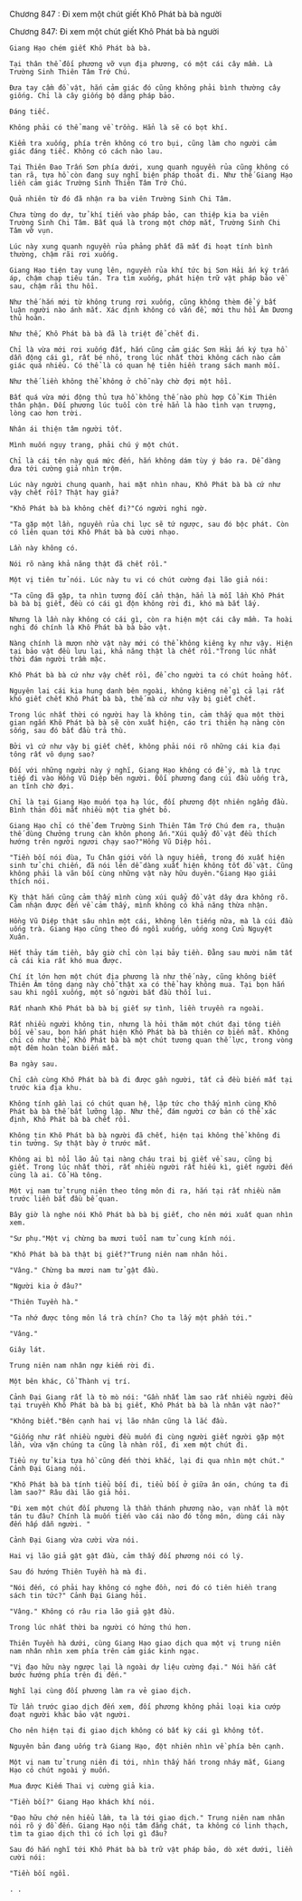 




Chương 847 : Đi xem một chút giết Khô Phát bà bà người


Chương 847: Đi xem một chút giết Khô Phát bà bà người

	Giang Hạo chém giết Khô Phát bà bà.

	Tại thân thể đối phương vỡ vụn địa phương, có một cái cây mầm. Là Trường Sinh Thiên Tâm Trớ Chú.

	Đưa tay cầm đồ vật, hắn cảm giác đó cũng không phải bình thường cây giống. Chỉ là cây giống bộ dáng pháp bảo.

	Đáng tiếc.

	Không phải có thể mang về trồng. Hẳn là sẽ có bọt khí.

	Kiểm tra xuống, phía trên không có tro bụi, cũng làm cho người cảm giác đáng tiếc. Không có cách nào lau.

	Tại Thiên Đao Trấn Sơn phía dưới, xung quanh nguyền rủa cũng không có tan rã, tựa hồ còn đang suy nghĩ biện pháp thoát đi. Như thế Giang Hạo liền cảm giác Trường Sinh Thiên Tâm Trớ Chú.

	Quả nhiên từ đó đã nhận ra ba viên Trường Sinh Chi Tâm.

	Chưa từng do dự, tử khí tiến vào pháp bảo, can thiệp kia ba viên Trường Sinh Chi Tâm. Bất quá là trong một chớp mắt, Trường Sinh Chi Tâm vỡ vụn.

	Lúc này xung quanh nguyền rủa phảng phất đã mất đi hoạt tính bình thường, chậm rãi rơi xuống.

	Giang Hạo tiện tay vung lên, nguyền rủa khí tức bị Sơn Hải ấn ký trấn áp, chậm chạp tiêu tán. Tra tìm xuống, phát hiện trữ vật pháp bảo về sau, chậm rãi thu hồi.

	Như thế hắn mới từ không trung rơi xuống, cũng không thèm để ý bất luận người nào ánh mắt. Xác định không có vấn đề, mới thu hồi Âm Dương thủ hoàn.

	Như thế, Khô Phát bà bà đã là triệt để chết đi.

	Chỉ là vừa mới rơi xuống đất, hắn cũng cảm giác Sơn Hải ấn ký tựa hồ dẫn động cái gì, rất bé nhỏ, trong lúc nhất thời không cách nào cảm giác quá nhiều. Có thể là có quan hệ tiên hiền trang sách manh mối.

	Như thế liền không thể không ở chỗ này chờ đợi một hồi.

	Bất quá vừa mới động thủ tựa hồ không thế nào phù hợp Cổ Kim Thiên thân phận. Đối phương lúc tuổi còn trẻ hẳn là hào tình vạn trượng, lòng cao hơn trời.

	Nhân ái thiện tâm người tốt.

	Mình muốn ngụy trang, phải chú ý một chút.

	Chỉ là cái tên này quá mức đến, hắn không dám tùy ý báo ra. Dễ dàng đưa tới cường giả nhìn trộm.

	Lúc này người chung quanh, hai mặt nhìn nhau, Khô Phát bà bà cứ như vậy chết rồi? Thật hay giả?

	"Khô Phát bà bà không chết đi?"Có người nghi ngờ.

	"Ta gặp một lần, nguyền rủa chi lực sẽ tứ ngược, sau đó bộc phát. Còn có liên quan tới Khô Phát bà bà cười nhạo.

	Lần này không có.

	Nói rõ nàng khả năng thật đã chết rồi."

	Một vị tiên tử nói. Lúc này tu vi có chút cường đại lão giả nói:

	"Ta cũng đã gặp, ta nhìn tương đối cẩn thận, hẳn là mỗi lần Khô Phát bà bà bị giết, đều có cái gì độn không rời đi, khó mà bắt lấy.

	Nhưng là lần này không có cái gì, còn ra hiện một cái cây mầm. Ta hoài nghi đó chính là Khô Phát bà bà bảo vật.

	Nàng chính là mượn nhờ vật này mới có thể không kiêng kỵ như vậy. Hiện tại bảo vật đều lưu lại, khả năng thật là chết rồi."Trong lúc nhất thời đám người trầm mặc.

	Khô Phát bà bà cứ như vậy chết rồi, để cho người ta có chút hoảng hốt.

	Nguyên lai cái kia hung danh bên ngoài, không kiêng nể gì cả lại rất khó giết chết Khô Phát bà bà, thế mà cứ như vậy bị giết chết.

	Trong lúc nhất thời có người hay là không tin, cảm thấy qua một thời gian ngắn Khô Phát bà bà sẽ còn xuất hiện, cáo tri thiên hạ nàng còn sống, sau đó bắt đầu trả thù.

	Bởi vì cứ như vậy bị giết chết, không phải nói rõ những cái kia đại tông rất vô dụng sao?

	Đối với những người này ý nghĩ, Giang Hạo không có để ý, mà là trực tiếp đi vào Hồng Vũ Diệp bên người. Đối phương đang cúi đầu uống trà, an tĩnh chờ đợi.

	Chỉ là tại Giang Hạo muốn tọa hạ lúc, đối phương đột nhiên ngẩng đầu. Bình thản đôi mắt nhiều một tia ghét bỏ.

	Giang Hạo chỉ có thể đem Trường Sinh Thiên Tâm Trớ Chú đem ra, thuận thế dùng Chưởng trung càn khôn phong ấn."Xúi quẩy đồ vật đều thích hướng trên người ngươi chạy sao?"Hồng Vũ Diệp hỏi.

	"Tiền bối nói đùa, Tu Chân giới vốn là nguy hiểm, trong đó xuất hiện sinh tử chi chiến, đã nói lên dễ dàng xuất hiện không tốt đồ vật. Cũng không phải là vãn bối cùng những vật này hữu duyên."Giang Hạo giải thích nói.

	Kỳ thật hắn cũng cảm thấy mình cùng xúi quẩy đồ vật dây dưa không rõ. Cảm nhận được đến về cảm thấy, mình không có khả năng thừa nhận.

	Hồng Vũ Diệp thật sâu nhìn một cái, không lên tiếng nữa, mà là cúi đầu uống trà. Giang Hạo cũng theo đó ngồi xuống, uống xong Cửu Nguyệt Xuân.

	Hết thảy tám tiền, bây giờ chỉ còn lại bảy tiền. Đằng sau mười năm tất cả cái kia rất khó mua được.

	Chí ít lớn hơn một chút địa phương là như thế này, cũng không biết Thiên Âm tông dạng này chỗ thật xa có thể hay không mua. Tại bọn hắn sau khi ngồi xuống, một số người bắt đầu thối lui.

	Rất nhanh Khô Phát bà bà bị giết sự tình, liền truyền ra ngoài.

	Rất nhiều người không tin, nhưng là hỏi thăm một chút đại tông tiền bối về sau, bọn hắn phát hiện Khô Phát bà bà thiên cơ biến mất. Không chỉ có như thế, Khô Phát bà bà một chút tương quan thế lực, trong vòng một đêm hoàn toàn biến mất.

	Ba ngày sau.

	Chỉ cần cùng Khô Phát bà bà đi được gần người, tất cả đều biến mất tại trước kia địa khu.

	Không tính gần lại có chút quan hệ, lập tức cho thấy mình cùng Khô Phát bà bà thế bất lưỡng lập. Như thế, đám người cơ bản có thể xác định, Khô Phát bà bà chết rồi.

	Không tin Khô Phát bà bà người đã chết, hiện tại không thể không đi tin tưởng. Sự thật bày ở trước mắt.

	Không ai bì nổi lão ẩu tại nàng cháu trai bị giết về sau, cũng bị giết. Trong lúc nhất thời, rất nhiều người rất hiếu kì, giết người đến cùng là ai. Cổ Hà tông.

	Một vị nam tử trung niên theo tông môn đi ra, hắn tại rất nhiều năm trước liền bắt đầu bế quan.

	Bây giờ là nghe nói Khô Phát bà bà bị giết, cho nên mới xuất quan nhìn xem.

	"Sư phụ."Một vị chừng ba mươi tuổi nam tử cung kính nói.

	"Khô Phát bà bà thật bị giết?"Trung niên nam nhân hỏi.

	"Vâng." Chừng ba mươi nam tử gật đầu.

	"Người kia ở đâu?"

	"Thiên Tuyền hà."

	"Ta nhớ được tông môn lá trà chín? Cho ta lấy một phần tới."

	"Vâng."

	Giây lát.

	Trung niên nam nhân ngự kiếm rời đi.

	Một bên khác, Cổ Thành vị trí.

	Cảnh Đại Giang rất là tò mò nói: "Gần nhất làm sao rất nhiều người đều tại truyền Khô Phát bà bà bị giết, Khô Phát bà bà là nhân vật nào?"

	"Không biết."Bên cạnh hai vị lão nhân cũng là lắc đầu.

	"Giống như rất nhiều người đều muốn đi cùng người giết người gặp một lần, vừa vặn chúng ta cũng là nhàn rỗi, đi xem một chút đi.

	Tiểu ny tử kia tựa hồ cũng đến thời khắc, lại đi qua nhìn một chút." Cảnh Đại Giang nói.

	"Khô Phát bà bà tính tiểu bối đi, tiểu bối ở giữa ân oán, chúng ta đi làm sao?" Râu dài lão giả hỏi.

	"Đi xem một chút đối phương là thần thánh phương nào, vạn nhất là một tán tu đâu? Chính là muốn tiến vào cái nào đó tông môn, dùng cái này đến hấp dẫn người. "

	Cảnh Đại Giang vừa cười vừa nói.

	Hai vị lão giả gật gật đầu, cảm thấy đối phương nói có lý.

	Sau đó hướng Thiên Tuyền hà mà đi.

	"Nói đến, có phải hay không có nghe đồn, nơi đó có tiên hiền trang sách tin tức?" Cảnh Đại Giang hỏi.

	"Vâng." Không có râu ria lão giả gật đầu.

	Trong lúc nhất thời ba người có hứng thú hơn.

	Thiên Tuyền hà dưới, cùng Giang Hạo giao dịch qua một vị trung niên nam nhân nhìn xem phía trên cảm giác kinh ngạc.

	"Vị đạo hữu này ngược lại là ngoài dự liệu cường đại." Nói hắn cất bước hướng phía trên đi đến."

	Nghĩ lại cùng đối phương làm ra vẻ giao dịch.

	Từ lần trước giao dịch đến xem, đối phương không phải loại kia cướp đoạt người khác bảo vật người.

	Cho nên hiện tại đi giao dịch không có bất kỳ cái gì không tốt.

	Nguyên bản đang uống trà Giang Hạo, đột nhiên nhìn về phía bên cạnh.

	Một vị nam tử trung niên đi tới, nhìn thấy hắn trong nháy mắt, Giang Hạo có chút ngoài ý muốn.

	Mua được Kiếm Thai vị cường giả kia.

	"Tiền bối?" Giang Hạo khách khí nói.

	"Đạo hữu chớ nên hiểu lầm, ta là tới giao dịch." Trung niên nam nhân nói rõ ý đồ đến. Giang Hạo nội tâm đắng chát, ta không có linh thạch, tìm ta giao dịch thì có ích lợi gì đâu?

	Sau đó hắn nghĩ tới Khô Phát bà bà trữ vật pháp bảo, dò xét dưới, liền cười nói:

	"Tiền bối ngồi.

	. .




